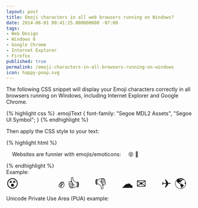 ```yaml
---
layout: post
title: Emoji characters in all web browsers running on Windows?
date: 2014-06-01 00:41:25.000000000 -07:00
tags:
- Web Design
- Windows 8
- Google Chrome
- Internet Explorer
- Firefox
published: true
permalink: /emoji-characters-in-all-browsers-running-on-windows
icon: happy-poop.svg
---
```

The following CSS snippet will display your Emoji characters correctly in all browsers running on Windows, including Internet Explorer and Google Chrome.


{% highlight css %}
.emojiText {
    font-family: "Segoe MDL2 Assets", "Segoe UI Symbol";
}
{% endhighlight %}


Then apply the CSS style to your text:


{% highlight html %}
<p>
    Websites are funnier with emojis/emoticons:
    <span class="emojiText">&#128565; &#128126;</span>
</p>
{% endhighlight %}

<div>
    Example:
</div>
<div style="font-size: 2rem; font-family: 'Segoe MDL2 Assets', 'Segoe UI Symbol'">
    <span title="dizzy face">&#128565;</span>
    <span title="alien monster">&#128126;</span>
    <span title="octopus">&#x1F419;</span>
    <span title="cookie">&#x1F36A;</span>
    <span title="fist">&#x270A;</span>
    <span title="thumbs up">&#x1F44D;</span>
    <span title="turtle">&#x1F422;</span>
    <span title="thumbs down">&#x1F44E;</span>
    <span title="triangular flag on post">&#x1F6A9;</span>
    <span title="cloud">&#x2601;</span>
    <span title="envelope">&#x2709;</span>
    <span title="hammer">&#x1F528;</span>
    <span title="airplane">&#x2708;</span>
    <span title="earth americas">&#x1F30E;</span>
</div>
<div>
    Unicode Private Use Area (PUA) example:
</div>
<div style="font-size: 2rem; font-family: 'Segoe MDL2 Assets', 'Segoe UI Symbol'">
    <span title="camera">&#xE722;</span>
    <span title="comment">&#xE90A;</span>
    <span title="contact">&#xE77B;</span>
    <span title="copy">&#xE8C8;</span>
    <span title="save">&#xE74E;</span>
    <span title="like">&#xE8E1;</span>
    <span title="delete">&#xE74D;</span>
    <span title="dislike">&#xE8E0;</span>
    <span title="flag">&#xE7C1;</span>
    <span title="cloud">&#xE753;</span>
    <span title="mail">&#xE715;</span>
    <span title="repair">&#xE90F;</span>
    <span title="settings">&#xE713;</span>
    <span title="world">&#xE909;</span>
</div>
